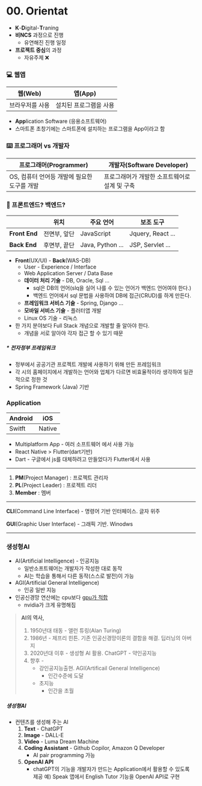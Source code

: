 # 00. Orientat

- **K**-**D**igital-**T**raning
- **비NCS** 과정으로 진행
  - 유연해진 진행 일정
- **프로젝트 중심**의 과정
  - 자유주제 :x:



### :computer: 웹앱

|  웹(Web)  |    앱(App)    |
| :------: | :----------: |
| 브라우저를 사용 | 설치된 프로그램을 사용 |

- **App**lication Software (응용소프트웨어)
- 스마트폰 초창기에는 스마트폰에 설치하는 프로그램을 App이라고 함



### :keyboard: 프로그래머 vs 개발자

| 프로그래머(Programmer)          | 개발자(Software Developer)   |
| -------------------------- | ------------------------- |
| OS, 컴퓨터 언어등 개발에 필요한 도구를 개발 | 프로그래머가 개발한 소프트웨어로 설계 및 구축 |



### :page_facing_up: 프론트엔드? 백엔드?

|               | 위치      | 주요 언어            | 보조 도구             |
| ------------- | ------- | ---------------- | ----------------- |
| **Front End** | 전면부, 앞단 | JavaScript       | Jquery, React ... |
| **Back End**  | 후면부, 끝단 | Java, Python ... | JSP, Servlet ...  |

- **Front**(UX/UI) - **Back**(WAS-DB)
  - User - Experience / Interface
  - Web Application Server / Data Base
  - **데이터 처리 기술** - DB, Oracle, Sql ...
    - sql은 DB의 언어(slq을 실어 나를 수 있는 언어가 백엔드 언어여야 한다.)
    - 백엔드 언어에서 sql 문법을 사용하여 DB에 접근(CRUD)를 하게 만든다.
  - **프레임워크 서비스 기술** - Spring, Django ...
  - **모바일 서비스 기술** - 플러터앱 개발
  - Linux OS 기술 - 리눅스
- 한 가지 분야보다 Full Stack 개념으로 개발할 줄 알아야 한다.
  - 개념을 서로 알아야 각자 접근 할 수 있기 때문



##### * 전자정부 프레임워크

- 정부에서 공공기관 프로젝트 개발에 사용하기 위해 만든 프레임워크
- 각 시의 홈페이지에서 개발하는 언어와 업체가 다르면 비효율적이라 생각하여 일관적으로 정한 것
- Spring Framework (Java) 기반



### Application

| Android | iOS    |
| ------- | ------ |
| Switft  | Native |

- Multiplatform App - 여러 소프트웨어 에서 사용 가능
- React Native > Flutter(dart기반)
- Dart - 구글에서 js를 대체하려고 만들었다가 Flutter에서 사용


---

1. **PM**(Project Manager) : 프로젝트 관리자
2. **PL**(Project Leader) : 프로젝트 리더
3. **Member** : 멤버

---

**CLI**(Command Line Interface) - 명령어 기반 인터페이스. 글자 위주

**GUI**(Graphic User Interface) - 그래픽 기반. Winodws

---



### 생성형AI

- AI(Artificial Intelligence) - 인공지능
  - 일반소프트웨어는 개발자가 작성한 대로 동작
  - AI는 학습을 통해서 다른 동작(스스로 발전)이 가능
- AGI(Artificial General Intelligence)
  - 인공 일반 지능
- 인공신경망 연산에는 cpu보다 <u>gpu가 적합</u>
  - nvidia가 크게 유명해짐

> **AI의 역사,**
>
> 1. 1950년대 태동 - 앨런 튜링(Alan Turing)
> 2. 1986년 - 제프리 힌튼. 기존 인공신경망이론의 결함을 해결. 딥러닝의 아버지
> 3. 2020년대 이후 - 생성형 AI 활용. ChatGPT - 약인공지능
> 4. 향후 - 
>    - 강인공지능출현. AGI(Artificail General Intelligence)
>      - 인간수준에 도달
>    - 초지능
>      - 인간을 초월



##### 생성형AI

- 컨텐츠를 생성해 주는 AI
  1. **Text** - ChatGPT
  2. **Image** - DALL-E
  3. **Video** - Luma Dream Machine
  4. **Coding Assistant** - Github Copilor, Amazon Q Developer
     - AI pair programming 가능
  5. **OpenAI API**
     - chatGPT의 기능을 개발자가 만드는 Application에서 활용할 수 있도록 제공
       예) Speak 앱에서 English Tutor 기능을 OpenAI API로 구현

